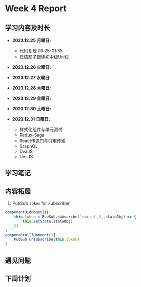 # Week 4 Report

## 学习内容及时长

* **2023.12.25 月曜日:** 
  * 代码复现 00:25-01:35
  * 日语影子跟读初中级Unit2 

* **2023.12.26 火曜日:** 




* **2023.12.27 水曜日:** 




* **2023.12.28 木曜日:** 



* **2023.12.29 金曜日:** 



* **2023.12.30 土曜日:** 



* **2023.12.31 日曜日:** 

  * 样式化组件与单元测试 
  * Redux-Saga 
  * React传送门与引用传递 
  * GraphQL 
  * DvaJS 
  * UmiJS 

## 学习笔记



## 内容拓展
1. PubSub `token` for subscriber
```JavaScript
componentDidMount(){
    this.token = PubSub.subscribe('search',(_,stateObj) => {
        this.setState(stateObj)
    })
}
componentWillUnmount(){
    PubSub.unsubscribe(this.token)
}
```


## 遇见问题



## 下周计划


